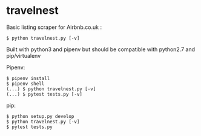 # travelnest

Basic listing scraper for Airbnb.co.uk :

`$ python travelnest.py [-v]`

Built with python3 and pipenv but should be compatible with python2.7 and pip/virtualenv

Pipenv:

```
$ pipenv install
$ pipenv shell
(...) $ python travelnest.py [-v] 
(...) $ pytest tests.py [-v]
```

pip:

```
$ python setup.py develop
$ python travelnest.py [-v] 
$ pytest tests.py
```
